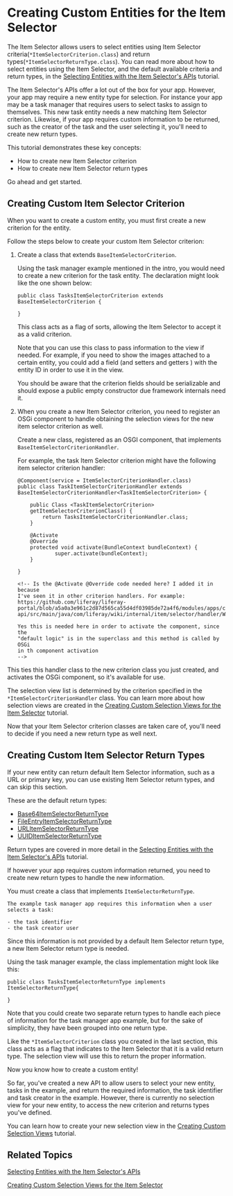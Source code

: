 # Creating Custom Entities for the Item Selector [](id=creating-custom-entities-for-the-item-selector)

The Item Selector allows users to select entities using Item Selector 
criteria(`*ItemSelectorCriterion.class`) and return 
types(`*ItemSelectorReturnType.class`). You can read more about how to select 
entities using the Item Selector, and the default available criteria and return 
types, in the [Selecting Entities with the Item Selector's APIs](/develop/tutorials/-/knowledge_base/7-0/selecting-entities-using-the-item-selector-api) 
tutorial.

The Item Selector's APIs offer a lot out of the box for your app. However, your 
app may require a new entity type for selection. For instance your app may be a 
task manager that requires users to select tasks to assign to themselves. This 
new task entity needs a new matching Item Selector criterion. Likewise, if your 
app requires custom information to be returned, such as the creator of the task 
and the user selecting it, you'll need to create new return types.

This tutorial demonstrates these key concepts:

- How to create new Item Selector criterion
- How to create new Item Selector return types

Go ahead and get started.

## Creating Custom Item Selector Criterion [](id=creating-custom-item-selector-criterion)

When you want to create a custom entity, you must first create a new criterion
for the entity.

Follow the steps below to create your custom Item Selector criterion:

1.  Create a class that extends `BaseItemSelectorCriterion`.

    Using the task manager example mentioned in the intro, you would need to 
    create a new criterion for the task entity. The declaration might look like
    the one shown below:

        public class TasksItemSelectorCriterion extends 
        BaseItemSelectorCriterion {
        
        }
        
    This class acts as a flag of sorts, allowing the Item Selector to accept it 
    as a valid criterion.

    Note that you can use this class to pass information to the view if
    needed. For example, if you need to show the images attached to a certain
    entity, you could add a field (and setters and getters ) with the entity ID
    in order to use it in the view.

    You should be aware that the criterion fields should be serializable and
    should expose a public empty constructor due framework internals need it.

2.  When you create a new Item Selector criterion, you need to register an OSGi 
    component to handle obtaining the selection views for the new item 
    selector criterion as well.
    
    Create a new class, registered as an OSGI component, that implements 
    `BaseItemSelectorCriterionHandler`.

    For example, the task Item Selector criterion might have the following item 
    selector criterion handler:

        @Component(service = ItemSelectorCriterionHandler.class)
        public class TaskItemSelectorCriterionHandler extends 
        BaseItemSelectorCriterionHandler<TaskItemSelectorCriterion> {

            public Class <TaskItemSelectorCriterion> 
            getItemSelectorCriterionClass() {
                return TasksItemSelectorCriterionHandler.class;
            }
            
            @Activate
            @Override
            protected void activate(BundleContext bundleContext) {
                    super.activate(bundleContext);
            }
    
        }
        
        <!-- Is the @Activate @Override code needed here? I added it in because 
        I've seen it in other criterion handlers. For example: https://github.com/liferay/liferay-portal/blob/a5a0a3e961c2d87d565ca55d4df03985de72a4f6/modules/apps/collaboration/wiki/wiki-api/src/main/java/com/liferay/wiki/internal/item/selector/handler/WikiAttachmentItemSelectorCriterionHandler.java

        Yes this is needed here in order to activate the component, since the
        "default logic" is in the superclass and this method is called by OSGi
        in th component activation
        -->
  
This ties this handler class to the new criterion class you just created, and 
activates the OSGi component, so it's available for use.

The selection view list is determined by the criterion specified in the
`*ItemSelectorCriterionHandler` class. You can learn more about how selection 
views are created in the [Creating Custom Selection Views for the Item Selector](/develop/tutorials/-/knowledge_base/7-0/creating-custom-selection-views-for-the-item-selector)
tutorial.

Now that your Item Selector criterion classes are taken care of, you'll need to
decide if you need a new return type as well next.

## Creating Custom Item Selector Return Types [](id=creating-custom-item-selector-return-types)

If your new entity can return default Item Selector information, such as a URL 
or primary key, you can use existing Item Selector return types, and can skip
this section. 

 These are the default return types:
 
-  [Base64ItemSelectorReturnType](https://docs.liferay.com/portal/7.0/javadocs/modules/apps/collaboration/item-selector/com.liferay.item.selector.criteria.api/com/liferay/item/selector/criteria/Base64ItemSelectorReturnType.html)  
-  [FileEntryItemSelectorReturnType](https://docs.liferay.com/portal/7.0/javadocs/modules/apps/collaboration/item-selector/com.liferay.item.selector.criteria.api/com/liferay/item/selector/criteria/FileEntryItemSelectorReturnType.html)
-  [URLItemSelectorReturnType](https://docs.liferay.com/portal/7.0/javadocs/modules/apps/collaboration/item-selector/com.liferay.item.selector.criteria.api/com/liferay/item/selector/criteria/URLItemSelectorReturnType.html)
-  [UUIDItemSelectorReturnType](https://docs.liferay.com/portal/7.0/javadocs/modules/apps/collaboration/item-selector/com.liferay.item.selector.criteria.api/com/liferay/item/selector/criteria/UUIDItemSelectorReturnType.html)

Return types are covered in more detail in the 
[Selecting Entities with the Item Selector's APIs](/develop/tutorials/-/knowledge_base/7-0/selecting-entities-using-the-item-selector-api) 
tutorial.

If however your app requires custom information returned, you need to create 
new return types to handle the new information.

You must create a class that implements `ItemSelectorReturnType`.

    The example task manager app requires this information when a user 
    selects a task:

    - the task identifier
    - the task creator user

Since this information is not provided by a default Item Selector return type, a 
new Item Selector return type is needed.

Using the task manager example, the class implementation might look like 
this:

    public class TasksItemSelectorReturnType implements 
    ItemSelectorReturnType{
    
    }
    
Note that you could create two separate return types to handle each piece of
information for the task manager app example, but for the sake of simplicity,
they have been grouped into one return type.
    
Like the `*ItemSelectorCriterion` class you created in the last section,
this class acts as a flag that indicates to the Item Selector that it is a
valid return type. The selection view will use this to return the proper
information.

Now you know how to create a custom entity!
    
So far, you've created a new API to allow users to select your new entity, tasks 
in the example, and return the required information, the task identifier and
task creator in the example. However, there is currently no selection view for
your new entity, to access the new criterion and returns types you've defined.

You can learn how to create your new selection view in the
[Creating Custom Selection Views](/develop/tutorials/-/knowledge_base/7-0/creating-custom-selection-views) 
tutorial.

## Related Topics [](id=related-topics)

[Selecting Entities with the Item Selector's APIs](/develop/tutorials/-/knowledge_base/7-0/selecting-entities-using-the-item-selector-api)

[Creating Custom Selection Views for the Item Selector](/develop/tutorials/-/knowledge_base/7-0/creating-custom-selection-views-for-the-item-selector)
